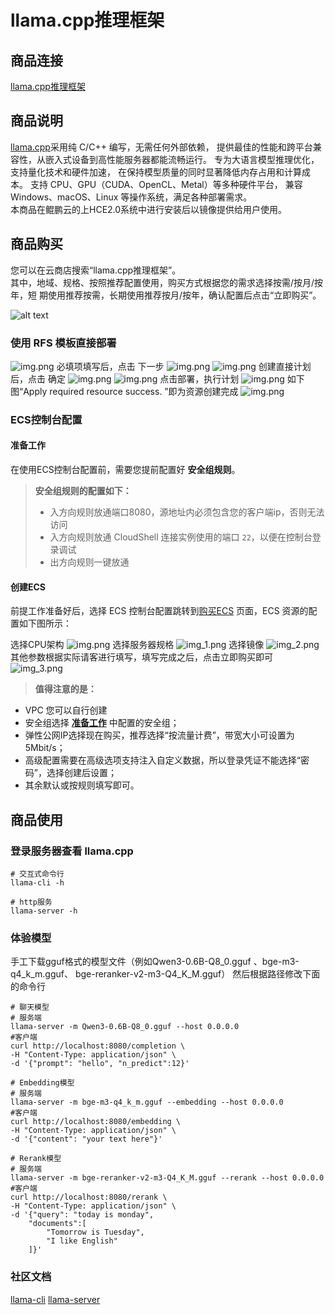 # llama.cpp推理框架
## 商品连接
[llama.cpp推理框架](???)

## 商品说明
[llama.cpp](https://github.com/ggml-org/llama.cpp)采用纯 C/C++ 编写，无需任何外部依赖， 提供最佳的性能和跨平台兼容性，从嵌入式设备到高性能服务器都能流畅运行。
专为大语言模型推理优化，支持量化技术和硬件加速， 在保持模型质量的同时显著降低内存占用和计算成本。
支持 CPU、GPU（CUDA、OpenCL、Metal）等多种硬件平台， 兼容 Windows、macOS、Linux 等操作系统，满足各种部署需求。<br>
本商品在鲲鹏云的上HCE2.0系统中进行安装后以镜像提供给用户使用。

## 商品购买
您可以在云商店搜索“llama.cpp推理框架”。<br>
其中，地域、规格、按照推荐配置使用，购买方式根据您的需求选择按需/按月/按年，短
期使用推荐按需，长期使用推荐按月/按年，确认配置后点击“立即购买”。

![alt text](./images/image.png)

### 使用 RFS 模板直接部署
![img.png](images/img1.png)
必填项填写后，点击 下一步
![img.png](images/img2.png)
![img.png](images/img3.png)
创建直接计划后，点击 确定
![img.png](images/img4.png)
![img.png](images/img5.png)
点击部署，执行计划
![img.png](images/img6.png)
如下图“Apply required resource success. ”即为资源创建完成
![img.png](images/img7.png)

### ECS控制台配置
#### 准备工作

在使用ECS控制台配置前，需要您提前配置好 **安全组规则**。

> **安全组规则的配置如下：**
> - 入方向规则放通端口8080，源地址内必须包含您的客户端ip，否则无法访问
> - 入方向规则放通 CloudShell 连接实例使用的端口 `22`，以便在控制台登录调试
> - 出方向规则一键放通

#### 创建ECS

前提工作准备好后，选择 ECS 控制台配置跳转到[购买ECS](https://support.huaweicloud.com/qs-ecs/ecs_01_0103.html) 页面，ECS 资源的配置如下图所示：

选择CPU架构
![img.png](images/img8.png)
选择服务器规格
![img_1.png](images/img_1.png)
选择镜像
![img_2.png](images/img_2.png)
其他参数根据实际请客进行填写，填写完成之后，点击立即购买即可
![img_3.png](images/img_3.png)


> **值得注意的是：**
- VPC 您可以自行创建
- 安全组选择 [**准备工作**](#准备工作) 中配置的安全组；
- 弹性公网IP选择现在购买，推荐选择“按流量计费”，带宽大小可设置为5Mbit/s；
- 高级配置需要在高级选项支持注入自定义数据，所以登录凭证不能选择“密码”，选择创建后设置；
- 其余默认或按规则填写即可。

 ## 商品使用
 
 ### 登录服务器查看 llama.cpp
```shell
# 交互式命令行
llama-cli -h

# http服务
llama-server -h
``` 

 ### 体验模型
手工下载gguf格式的模型文件（例如Qwen3-0.6B-Q8_0.gguf 、bge-m3-q4_k_m.gguf、 bge-reranker-v2-m3-Q4_K_M.gguf） 然后根据路径修改下面的命令行

```shell
# 聊天模型
# 服务端
llama-server -m Qwen3-0.6B-Q8_0.gguf --host 0.0.0.0
#客户端
curl http://localhost:8080/completion \
-H "Content-Type: application/json" \
-d '{"prompt": "hello", "n_predict":12}'

# Embedding模型
# 服务端
llama-server -m bge-m3-q4_k_m.gguf --embedding --host 0.0.0.0
#客户端
curl http://localhost:8080/embedding \
-H "Content-Type: application/json" \
-d '{"content": "your text here"}'

# Rerank模型
# 服务端
llama-server -m bge-reranker-v2-m3-Q4_K_M.gguf --rerank --host 0.0.0.0
#客户端
curl http://localhost:8080/rerank \
-H "Content-Type: application/json" \
-d '{"query": "today is monday",
    "documents":[
        "Tomorrow is Tuesday",
        "I like English"
    ]}'
```

 ### 社区文档
 [llama-cli](https://github.com/ggml-org/llama.cpp/blob/master/tools/main/README.md)
 [llama-server](https://github.com/ggml-org/llama.cpp/blob/master/tools/server/README.md)